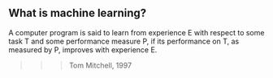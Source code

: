 ## What is machine learning?

  A computer program is said to learn from experience E with respect to some task T and some performance measure P, if its performance on T, as measured by P, improves with experience E.  
> > > Tom Mitchell, 1997
 
                                                
